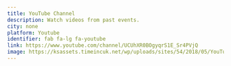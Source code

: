 ```yaml
---
title: YouTube Channel
description: Watch videos from past events.
city: none
platform: Youtube
identifier: fab fa-lg fa-youtube
link: https://www.youtube.com/channel/UCUhXR0BOgyqrS1E_Sr4PVjQ
image: https://ksassets.timeincuk.net/wp/uploads/sites/54/2018/05/YouTube-Logo.jpg
---
```

